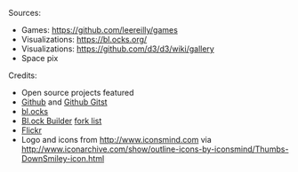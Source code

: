 Sources:
* Games: https://github.com/leereilly/games
* Visualizations: https://bl.ocks.org/
* Visualizations: https://github.com/d3/d3/wiki/gallery
* Space pix

Credits:
* Open source projects featured
* [Github](https://github.com) and [Github Gitst](https://gist.github.com)
* [bl.ocks](bl.ocks.org)
* [Bl.ock Builder](http://blockbuilder.org/) [fork list](http://bl.ocks.org/enjalot/raw/211bd42857358a60a936/)
* [Flickr](http://flickr.com)
* Logo and icons from http://www.iconsmind.com via http://www.iconarchive.com/show/outline-icons-by-iconsmind/Thumbs-DownSmiley-icon.html